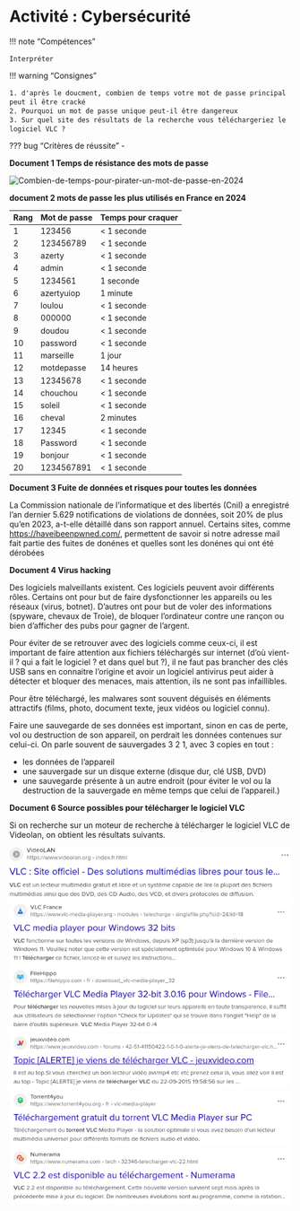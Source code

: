 # Activité : Cybersécurité 



!!! note “Compétences”

    Interpréter 

!!! warning “Consignes”

    1. d'après le doucment, combien de temps votre mot de passe principal peut il être cracké
    2. Pourquoi un mot de passe unique peut-il être dangereux
    3. Sur quel site des résultats de la recherche vous téléchargeriez le logiciel VLC ?
    
??? bug “Critères de réussite”
    - 



<div markdown style="page-break-after: always;">

**Document 1 Temps de résistance des mots de passe**

![Combien-de-temps-pour-pirater-un-mot-de-passe-en-2024](https://github.com/user-attachments/assets/7e4cb6c6-fcf5-4d41-90e9-b105fde986f2)



**document 2 mots de passe les plus utilisés en France en 2024**

| Rang | Mot de passe | Temps pour craquer |
|--------|--------------|--------------------|
| 1      | 123456       | < 1 seconde        |
| 2      | 123456789    | < 1 seconde        |
| 3      | azerty       | < 1 seconde        |
| 4      | admin        | < 1 seconde        |
| 5      | 1234561      | 1 seconde          |
| 6      | azertyuiop   | 1 minute           |
| 7      | loulou       | < 1 seconde        |
| 8      | 000000       | < 1 seconde        |
| 9      | doudou       | < 1 seconde        |
| 10     | password     | < 1 seconde        |
| 11     | marseille    | 1 jour             |
| 12     | motdepasse   | 14 heures          |
| 13     | 12345678     | < 1 seconde        |
| 14     | chouchou     | < 1 seconde        |
| 15     | soleil       | < 1 seconde        |
| 16     | cheval       | 2 minutes          |
| 17     | 12345        | < 1 seconde        |
| 18     | Password     | < 1 seconde        |
| 19     | bonjour      | < 1 seconde        |
| 20     | 1234567891   | < 1 seconde        |


**Document 3 Fuite de données et risques pour toutes les données**

La Commission nationale de l’informatique et des libertés (Cnil) a enregistré l’an dernier 5.629 notifications de violations de données, soit 20% de plus qu’en 2023, a-t-elle détaillé dans son rapport annuel.
Certains sites, comme https://haveibeenpwned.com/, permettent de savoir si notre adresse mail fait partie des fuites de donénes et quelles sont les donénes qui ont été dérobées

**Document 4 Virus hacking**

Des logiciels malveillants existent. Ces logiciels peuvent avoir différents rôles. Certains ont pour but de faire dysfonctionner les appareils ou les réseaux (virus, botnet). D’autres ont pour but de voler des informations (spyware, chevaux de Troie), de bloquer l’ordinateur contre une rançon ou bien d’afficher des pubs pour gagner de l’argent.

Pour éviter de se retrouver avec des logiciels comme ceux-ci, il est important de faire attention aux fichiers téléchargés sur internet (d’où vient-il ? qui a fait le logiciel ? et dans quel but ?), il ne faut pas brancher des clés USB sans en connaitre l’origine et avoir un logiciel antivirus peut aider à détecter et bloquer des menaces, mais attention, ils ne sont pas infaillibles.

Pour être téléchargé, les malwares sont souvent déguisés en éléments attractifs (films, photo, document texte, jeux vidéos ou logiciel connu).


Faire une sauvegarde de ses données est important, sinon en cas de perte, vol ou destruction de son appareil, on perdrait les données contenues sur celui-ci.
On parle souvent de sauvergades 3 2 1, avec 3 copies en tout :
- les données de l’appareil
- une sauvergade sur un disque externe (disque dur, clé USB, DVD) 
- une sauvegarde présente à un autre endroit (pour éviter le vol ou la destruction de la sauvergade en même temps que celui de l’appareil.)

**Document 6 Source possibles pour télécharger le logiciel VLC**
 
Si on recherche sur un moteur de recherche à télécharger le logiciel VLC de Videolan, on obtient les résultats suivants.


![Site officiel de videolan](image-4.png)
![Site présent dans les premiers liens sur un moteur de recherche](image-2.png)
![Site permettant de déposer des fichiers informatiques](image-3.png)
![Forum d'un site de jeux vidéos](image-5.png)
![Site de lien de torrent](image-6.png)
![Site de presse informatique](image-7.png)
</div>
